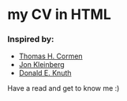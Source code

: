 <h1> my CV in HTML </h1>

<h3>Inspired by: </h3>

<ul>
  <li><a href="https://www.cs.dartmouth.edu/~thc/">Thomas H. Cormen</a></li>
  <li><a href="https://www.cs.cornell.edu/home/kleinber/">Jon Kleinberg</a></li>
  <li><a href="https://www.cs.stanford.edu/~knuth/">Donald E. Knuth</a></li>
</ul>

<p>Have a read and get to know me :)</p>
